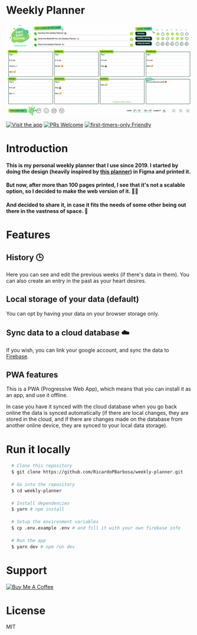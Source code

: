 # Weekly Planner

![Weekly Planner Cover](./cover.png)

[![Visit the app](https://img.shields.io/badge/Go-to_the_app-red.svg?style=flat-square)](https://weekly-planner-ricardopbarbosa.vercel.app)
[![PRs Welcome](https://img.shields.io/badge/PRs-welcome-brightgreen.svg?style=flat-square)](http://makeapullrequest.com)
[![first-timers-only Friendly](https://img.shields.io/badge/first--timers--only-friendly-blue.svg)](http://www.firsttimersonly.com/)

# Introduction

#### This is my personal weekly planner that I use since 2019. I started by doing the design (heavily inspired by [this planner](https://inkyinthewild.com/products/a4-weekly-planner-desk-pad-to-do-list-motivation-goal-setting-notepad-student-revision-agenda-office-notebook-organiser-with-health-tracker)) in Figma and printed it.

#### But now, after more than 100 pages printed, I see that it's not a scalable option, so I decided to make the web version of it. 🤷‍♂️

#### And decided to share it, in case it fits the needs of some other being out there in the vastness of space. 🔭

# Features

## History 🕒
Here you can see and edit the previous weeks (if there's data in them). You can also create an entry in the past as your heart desires.

## Local storage of your data (default)
You can opt by having your data on your browser storage only.

## Sync data to a cloud database ☁️
If you wish, you can link your google account, and sync the data to [Firebase](https://firebase.google.com/).

## PWA features
This is a PWA (Progressive Web App), which means that you can install it as an app, and use it offline. 

In case you have it synced with the cloud database when you go back online the data is synced automatically (if there are local changes, they are stored in the cloud, and if there are changes made on the database from another online device, they are synced to your local data storage).

# Run it locally

```sh
  # Clone this repository
  $ git clone https://github.com/RicardoPBarbosa/weekly-planner.git

  # Go into the repository
  $ cd weekly-planner

  # Install dependencies
  $ yarn # npm install

  # Setup the environment variables
  $ cp .env.example .env # and fill it with your own firebase info

  # Run the app
  $ yarn dev # npm run dev
```

# Support

<a href="https://www.buymeacoffee.com/ricardopbarbosa"><img src="https://cdn.buymeacoffee.com/buttons/default-orange.png" alt="Buy Me A Coffee" height="33" width="150"></a>

# License
MIT
